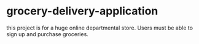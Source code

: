 # grocery-delivery-application
this project is for a huge online departmental store. Users must be able to sign up and purchase groceries.
